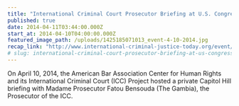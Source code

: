 ```yaml
---
title: "International Criminal Court Prosecutor Briefing at U.S. Congress"
published: true
date: 2014-04-11T03:44:00.000Z
start_at: 2014-04-10T04:00:00.000Z
featured_image_path: /uploads/1425185071013_event-4-10-2014.jpg
recap_link: "http://www.international-criminal-justice-today.org/event/2014/04/10/icc-prosecutor-gives-US-congressional-briefing/"
# slug: international-criminal-court-prosecutor-briefing-at-us-congress
---
```


On April 10, 2014, the American Bar Association Center for Human Rights and its International Criminal Court (ICC) Project hosted a private Capitol Hill briefing with Madame Prosecutor Fatou Bensouda (The Gambia), the Prosecutor of the ICC.

